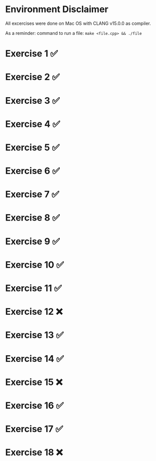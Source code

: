 # Environment Disclaimer
All excercises were done on Mac OS with CLANG v15.0.0 as compiler.

As a reminder: command to run a file:
``
make <file.cpp> && ./file
``

# Exercise 1 ✅

# Exercise 2 ✅

# Exercise 3 ✅

# Exercise 4 ✅

# Exercise 5 ✅

# Exercise 6 ✅

# Exercise 7 ✅

# Exercise 8 ✅

# Exercise 9 ✅

# Exercise 10 ✅

# Exercise 11 ✅

# Exercise 12 ❌

# Exercise 13 ✅

# Exercise 14 ✅

# Exercise 15 ❌

# Exercise 16 ✅

# Exercise 17 ✅

# Exercise 18 ❌
